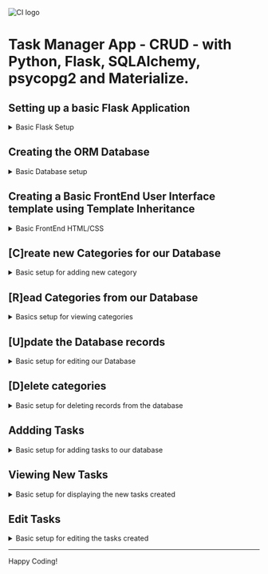 ![CI logo](https://codeinstitute.s3.amazonaws.com/fullstack/ci_logo_small.png)

# Task Manager App - CRUD - with Python, Flask, SQLAlchemy, psycopg2 and  Materialize.

## Setting up a basic Flask Application

<details>
<summary>Basic Flask Setup</summary>

- pip3 install Flask-SQLAlchemy psycopg2

- Create a new file - touch env.py

- Set env.py by:

        import os   # so our hidden environment variables are visible within our system

        os.eviron.setdefault("IP","")
        os.eviron.setdefault("PORT","")
        os.eviron.setdefault("SECRET_KEY","")
        os.eviron.setdefault("DEBUG","")
        os.eviron.setdefault("DEVELOPMENT","")
        os.eviron.setdefault("DB_URL","")

- Create a package by:

  - create a new directory- mkdir taskmanager

  - create a new file - touch taskmanager/\_\_init\_\_.py

- Set up \_\_init\_\_.py file by:

        import os
        from flask import Flask
        from flask_sqlalchemy import SQLAlchemy
        if os.path.exists("env.py"):
            import env # noqa (noqa => no quality assurance)

        app = Flask(__name__)
        app.config["SECRET_KEY"] = os.environ.get("SECRET_KEY")
        app.config["SQLALCHEMY_DATABASE_URI"] = os.environ.get("DB_URL")

        db = SQLAlchemy(app)

        from taskmanager import routes # noqa

- Create a new file - touch taskmanager/routes.py
- Set routes.py by:

        from flask import render_template
        from taskmanager import app, db

        @app.route("/")
        def home():
            return render_template("base.html")
- Create new file that will run our App - touch run.py
- Set run.py by:

        import os
        from taskmanager import app

        if __name__ == "__main__":
            app.run(
            host=os.environ.get("IP"),
            port=int(os.environ.get("PORT")),
            debug=os.environ.get("DEBUG"),
            )

- Create a new directory - mkdir taskmanager/templates
- Create a new file - touch taskmanager/templates/base.html
- Create a Html5 boilerplate.
- Run the file - python3 run.py

</details>

## Creating the ORM Database

<details>
<summary>Basic Database setup</summary>

- Create a new file within our taskmanager package - touch taskmanager/models.py
- Setup models.py by importing db from taskmanager
- Create new class-based tables by:

        class Category(db.Model):
            # schema for the Category model
            id = db.Column(db.Integer, primary_key=True)
            category_name = db.Column(db.String(25), unique=True, nullable=False)
            tasks = db.relationship("Task", backref="category", cascade="all, delete", lazy=True)

            def __repr__(self):
            # __repr__ to represent themselves as a String
            return self.category_name
        

        class Task(db.Model):
            # schema for the Task model
            id = db.Column(db.Integer, primary_key=True)
            task_name = db.Column(db.String(50), unique=True, nullable=False)
            task_description = db.Column(db.Text, nullable=False)
            is_urgent = db.Column(db.Boolean, default=False, nullable=False)
            due_data = db.Column(db.Date, nullable=False)
            category_id = db.Column(db.Integer, db.ForeignKey("category.id", ondelete="CASCADE"), nullable=False)

            def __repr__(self):
            # __repr__ to represent themselves as a String
            return "#{0} - Task: {1} | Urgent: {2}".format(
                self.id, self.task_name, self.is_urgent
                )
- Return to  the routes file and at the top import

        from taskmanager.models import Category, Task

- Create the taskmanager database in the postgres CLI

        gitpod /workspace/Flask-SQLAlchemy-Task-Manager (main) $ set_pg
        gitpod /workspace/Flask-SQLAlchemy-Task-Manager (main) $ psql
        psql (12.12 (Ubuntu 12.12-1.pgdg20.04+1))
        Type "help" for help.

        postgres=# CREATE DATABASE taskmanager;
        CREATE DATABASE

- Connect to taskmanager database

        postgres=# \c taskmanager;
        You are now connected to database "taskmanager" as user "gitpod".
        taskmanager=# 

- Migrate and generate our new tables using python. (!IMPORTANT: This have to be performed every time we make changes to our models, ie: when adding a new column, so our database knows about the changes made)
  - Access the python3 interpreter
  - Import db from our taskmanager package
  - Perform db.create_all() method, now our models have been created.
  - Exit the interpreter - exit()
  
        gitpod /workspace/Flask-SQLAlchemy-Task-Manager (main) $ python3
        Python 3.8.11 (default, Sep 28 2022, 18:47:08) 
        [GCC 9.4.0] on linux
        Type "help", "copyright", "credits" or "license" for more information.
        >>> from taskmanager import db
        /workspace/.pip-modules/lib/python3.8/site-packages/flask_sqlalchemy/__init__.py:872: FSADeprecationWarning: SQLALCHEMY_TRACK_MODIFICATIONS adds significant overhead and will be disabled by default in the future.  Set it to True or False to suppress this warning.
        warnings.warn(FSADeprecationWarning(
        >>> db.create_all()
        >>> exit()

- To check if our table/s exists within our database:

        gitpod /workspace/Flask-SQLAlchemy-Task-Manager (main) $ psql -d taskmanager
        psql (12.12 (Ubuntu 12.12-1.pgdg20.04+1))
        Type "help" for help.

        taskmanager=# \dt
            List of relations
        Schema |   Name   | Type  | Owner  
        --------+----------+-------+--------
        public | category | table | gitpod
        public | task     | table | gitpod
        (2 rows)

        taskmanager=# \q

</details>

## Creating a Basic FrontEnd User Interface template using Template Inheritance

<details>
<summary>Basic FrontEnd HTML/CSS</summary>

- Add Materialize CDN (css and javascript) links to our base.html page
- Create a new directory called static within our taskmanager package 
and create our css and js directories and files.
Also, it might require a hard reload to see the changes made in this files.

        mkdir taskmanager/static

        mkdir taskmanager/static/css
        mkdir taskmanager/static/js

        touch taskmanager/static/css/style.css
        touch taskmanager/static/js/script.js

- Link our static files using url_for{{}} method.(paying attention to quotation marks)

        <link
        rel="stylesheet"
        href="{{ url_for('static', filename='css/style.css') }}"
        />

        <script src="{{ url_for('static', filename='js/script.js') }}"></script>

- Add a Mobile Collapse Navbar from Materialize Components

  - Add a \<header>...\</header> tags and paste navbar code within
  - Change Logo Name
  - Use url_for{{}} method to link our pages to routes file
  - Add font-awesome CDN link above the Materialize

  - Add the Sidenav initialization code to script.js

        document.addEventListener("DOMContentLoaded", function () {
        // sidenav initialization
        let sidenav = document.querySelectorAll(".sidenav");
        M.Sidenav.init(sidenav);
        });

- Add \<main>...\</main> tags and Jinja content blocks  within

        {% block content %} {% endblock %}

- Add Footer and customize
- Add sticky footer code to style.css file
- Create new template html file 

        touch taskmanager/templates/tasks.html

- Add Jinja templates to tasks.html to extend our base.html

        {% extends "base.html" %} 
        {% block content %} 

        {% endblock %}

</details>

## [C]reate new Categories for our Database

<details>
<summary>Basic setup for adding new category</summary>

- Add two new template html files

        touch taskmanager/templates/categories.html
        touch taskmanager/templates/add_category.html

- Extend the files from the base.html

        {% extends "base.html" %}
        {% block content %}

        {% endblock %}

- Add a button to categories.html that invokes the add_category() function

        <a
        href="{{ url_for('add_category') }}"
        class="btn-large light-blue darken-2"
        >

- Create a new route that populates categories.html and link it to our navbar

        @app.route("/categories")
        def categories():
        return render_template("categories.html")

        <li><a href="{{ url_for('categories') }}">Categories</a></li>

- Create a new route that render the template to add a new category, using the methods "GET" and "POST"

        @app.route("/add_category", methods=["GET", "POST"])
        def add_category():
        return render_template("add_category.html")

- Add a form to the add_category.html template using the "POST" method

        <form class="col s12" method="POST" action="{{ url_for('add_category') }}">
        <!-- category name -->
        <div class="row">
        <div class="input-field col s12">
            <i class="fas fa-folder-open prefix light-blue-text text-darken-4"></i>
            <input
            id="category_name"
            name="category_name"
            minlength="3"
            maxlength="25"
            type="text"
            class="validate"
            required
            />
            <label for="category_name">Category Name</label>
        </div>
        </div>
        <!-- ./category name -->

        <!-- submit button -->
        <div class="row">
        <div class="col s12 center-align">
            <button type="submit" class="btn-large light-blue darken-1">
            Add Category <i class="fas fa-plus-square right"></i>
            </button>
        </div>
        </div>
        <!-- ./submit button -->
        </form>

- Import request, redirect and url_for from flask

- Add the request method functionality to our add_category function

        if request.method == "POST":
            category = Category(category_name=request.form.get("category_name"))
            db.session.add(category)
            db.session.commit()
            return redirect(url_for("categories"))

</details>

## [R]ead Categories from our Database

<details>
<summary>Basics setup for viewing categories</summary>

- Add a card-panel to the categories.html template

        <div class="row">
        <div class="col s12 m6 l3">
            <div class="card light-blue darken-4 center-align">
            <div class="card-content white-text">
                <span class="card-title">Card Title</span>
            </div>
            <div class="card-action">
                <a href="#" class="btn green accent-4">Edit</a>
                <a href="#" class="btn red">Delete</a>
            </div>
            </div>
        </div>
        </div>

- Add a query for all categories sorted by name, to the routes categories function

        @app.route("/categories")
        def categories():
            categories = list(Category.query.order_by(Category.category_name).all())
            return render_template("categories.html", categories=categories)

- Add a loop using Jinja template format, to the categories card

        {% for category in categories %}
        <div class="col s12 m6 l3">
            <div class="card light-blue darken-4 center-align">
            <div class="card-content white-text">
                <span class="card-title">{{ category.category_name }}</span>
            </div>
            <div class="card-action">
                <a href="#" class="btn green accent-4">Edit</a>
                <a href="#" class="btn red">Delete</a>
            </div>
            </div>
        </div>
        {% endfor %}

</details>

## [U]pdate the Database records

<details>
<summary>Basic setup for editing our Database</summary>

- Add a new file to the templates directory

        By making a copy of the add_category.html file and changing all necessary wording to edit.

        ie: edit_category.html, action="{{ url_for('edit_category') }}", etc...

- Create a new function in the routes file called edit_category

        @app.route("/edit_category/<int:category_id>", methods=["GET", "POST"])
        def edit_category(category_id):
            category = Category.query.get_or_404(category_id)
            if request.method == "POST":
                category.category_name = request.form.get("category_name")
                db.session.commit()
                return redirect(url_for("categories"))
            return render_template("edit_category.html", category=category)

</details>

## [D]elete categories 

<details>
<summary>Basic setup for deleting records from the database</summary>

- Create a new function in the routes file

        @app.route("/delete_category/<int:category_id>")
        def delete_category(category_id):
        category = Category.query.get_or_404(category_id)
        db.session.delete(category)
        db.session.commit()
        return redirect(url_for("categories"))

- Update delete link in categories.html

        href="{{ url_for('delete_category', category_id=category.id) }}"

</details>

## Addding Tasks
<details>
<summary>Basic setup for adding tasks to our database</summary>

- Add a link to tasks.html that invokes the add_task function

        <a href="{{ url_for('add_task') }}" class="btn-large light-blue darken-2">
        Add Task <i class="fas fa-plus-square right"></i>
        </a>

- Add the add_task function to routes file

        @app.route("/add_task", methods=["GET", "POST"])
        def add_task():

                db.session.add(task)
                db.session.commit()
                return redirect(url_for("home"))
            return render_template("add_task.html", categories=categories)

- Add a new file to templates directory called add_task.html

        By making a copy of the add_category.html file and changing all necessary wording to task.

- Add more form fields for:

        Task description
        Due date
        Is urgent
        Category Id

- Initialize form with Javascript

        // select initialization
        let selects = document.querySelectorAll("select");
        M.FormSelect.init(selects);

</details>

## Viewing New Tasks

<details>
<summary>Basic setup for displaying the  new tasks created</summary>

- Add a query all our task to the routes home function

        tasks = list(Task.query.order_by(Task.id).all())

- Add a materialize collapsible to task.html
- Initialize the collapsible with Javascript

</details>

## Edit  Tasks

<details>
<summary>Basic setup for editing the tasks created</summary>

- Create a new function edit_task from coping edit_categories  function
- Create a new template for edit_task.html by coping edit_category.html

</details>

----

Happy Coding!